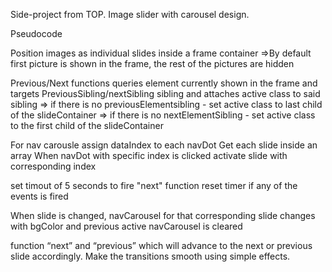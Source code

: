 Side-project from TOP. Image slider with carousel design.

Pseudocode


Position images as individual slides inside a frame container
  =>By default first picture is shown in the frame, the rest of the pictures are hidden


Previous/Next functions queries element currently shown in the frame and targets PreviousSibling/nextSibling sibling and attaches active class to said sibling
  => if there is no previousElementsibling - set active class to last child of the slideContainer
  => if there is no nextElementSibling - set active class to the first child of the slideContainer

  For nav carousle assign dataIndex to each navDot
  Get each slide inside an array
  When navDot with specific index is clicked activate slide with          corresponding index

set timout of 5 seconds to fire "next" function
reset timer if any of the events is fired


When slide is changed, navCarousel for that corresponding slide changes with bgColor and previous active navCarousel is cleared

function “next” and “previous” which will advance to the next or previous slide accordingly. Make the transitions smooth using simple effects.
